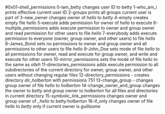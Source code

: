 #0x01-shell_permissions
0-iam_betty changes user ID to betty
1-who_am_i prints effective current user ID
2-groups prints all groups current user is part of
3-new_owner changes owner of *hello* to *betty*
4-empty creates empty file *hello*
5-execute adds permission for owner of *hello* to execute
6-multiple_permissions adds execute permission to owner and group owner and read permission for other users to file *hello*
7-everybody adds execute permission to everyone (owner, group owner, and other users) to file *hello*
8-James_Bond sets no permissions to owner and group owner and all permissions to other users to file *hello*
9-John_Doe sets mode of file *hello* to all permissions for owner, read and execute for group owner, and write and execute for other users
10-mirror_permissions sets the mode of file *hello* to the same as *olleh*
11-directories_permissions adds execute permission to all subdirectories of the current directory for owner, group owner, and other users without changing regular files
12-directory_permissions - creates directory *dir_holberton* with permissions 751
13-change_group - changes group owner of file *hello* to *holberton*
14-change_owner_and_group changes the owner to *betty* and group owner to *holberton* for all files and directories in current directory
15-symbolic_link_permissions changes owner and group owner of *_hello* to betty:holberton
16-if_only changes owner of file *hello* to *betty* only if current owner is *guillaume*
